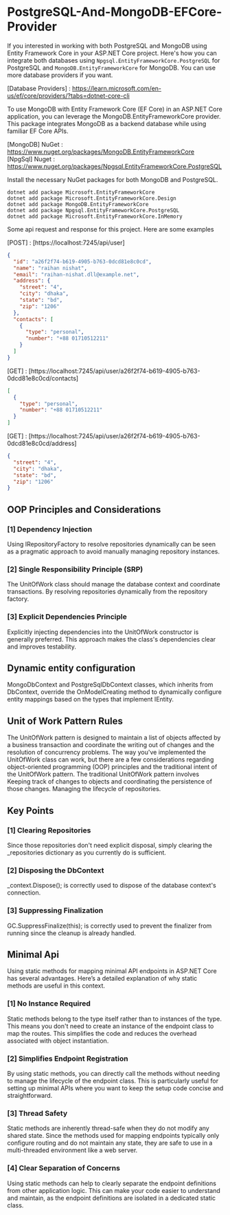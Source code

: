 # PostgreSQL-And-MongoDB-EFCore-Provider
If you interested in working with both PostgreSQL and MongoDB using Entity Framework Core in your ASP.NET Core project. Here's how you can integrate both databases using `Npgsql.EntityFrameworkCore.PostgreSQL` for PostgreSQL and `MongoDB.EntityFrameworkCore` for MongoDB. You can use more database providers if you want.

[Database Providers] : https://learn.microsoft.com/en-us/ef/core/providers/?tabs=dotnet-core-cli

To use MongoDB with Entity Framework Core (EF Core) in an ASP.NET Core application, you can leverage the MongoDB.EntityFrameworkCore provider. This package integrates MongoDB as a backend database while using familiar EF Core APIs.

[MongoDB] NuGet : https://www.nuget.org/packages/MongoDB.EntityFrameworkCore <br/>
[NpgSql] Nuget : https://www.nuget.org/packages/Npgsql.EntityFrameworkCore.PostgreSQL

Install the necessary NuGet packages for both MongoDB and PostgreSQL.
```console
dotnet add package Microsoft.EntityFrameworkCore
dotnet add package Microsoft.EntityFrameworkCore.Design
dotnet add package MongoDB.EntityFrameworkCore
dotnet add package Npgsql.EntityFrameworkCore.PostgreSQL
dotnet add package Microsoft.EntityFrameworkCore.InMemory
```

Some api request and response for this project. Here are some examples

[POST] : [https://localhost:7245/api/user]
```json
{
  "id": "a26f2f74-b619-4905-b763-0dcd81e8c0cd",
  "name": "raihan nishat",
  "email": "raihan-nishat.dll@example.net",
  "address": {
    "street": "4",
    "city": "dhaka",
    "state": "bd",
    "zip": "1206"
  },
  "contacts": [
    {
      "type": "personal",
      "number": "+88 01710512211"
    }
  ]
}
```

[GET] : [https://localhost:7245/api/user/a26f2f74-b619-4905-b763-0dcd81e8c0cd/contacts]
```json
[
  {
    "type": "personal",
    "number": "+88 01710512211"
  }
]
```

[GET] : [https://localhost:7245/api/user/a26f2f74-b619-4905-b763-0dcd81e8c0cd/address]
```json
{
  "street": "4",
  "city": "dhaka",
  "state": "bd",
  "zip": "1206"
}
```


## OOP Principles and Considerations
### [1] Dependency Injection
Using IRepositoryFactory to resolve repositories dynamically can be seen as a pragmatic approach to avoid manually managing repository instances.

### [2] Single Responsibility Principle (SRP)
The UnitOfWork class should manage the database context and coordinate transactions. By resolving repositories dynamically from the repository factory.

### [3] Explicit Dependencies Principle
Explicitly injecting dependencies into the UnitOfWork constructor is generally preferred. This approach makes the class's dependencies clear and improves testability.

## Dynamic entity configuration
MongoDbContext and PostgreSqlDbContext classes, which inherits from DbContext, override the OnModelCreating method to dynamically configure entity mappings based on the types that implement IEntity. 

## Unit of Work Pattern Rules
The UnitOfWork pattern is designed to maintain a list of objects affected by a business transaction and coordinate the writing out of changes and the resolution of concurrency problems. The way you've implemented the UnitOfWork class can work, but there are a few considerations regarding object-oriented programming (OOP) principles and the traditional intent of the UnitOfWork pattern. The traditional UnitOfWork pattern involves Keeping track of changes to objects and coordinating the persistence of those changes. Managing the lifecycle of repositories. 

## Key Points
### [1] Clearing Repositories
Since those repositories don't need explicit disposal, simply clearing the _repositories dictionary as you currently do is sufficient.

### [2] Disposing the DbContext
_context.Dispose(); is correctly used to dispose of the database context's connection.

### [3] Suppressing Finalization
GC.SuppressFinalize(this); is correctly used to prevent the finalizer from running since the cleanup is already handled.

## Minimal Api
Using static methods for mapping minimal API endpoints in ASP.NET Core has several advantages. Here’s a detailed explanation of why static methods are useful in this context.

### [1] No Instance Required
Static methods belong to the type itself rather than to instances of the type. This means you don't need to create an instance of the endpoint class to map the routes. This simplifies the code and reduces the overhead associated with object instantiation.

### [2] Simplifies Endpoint Registration
By using static methods, you can directly call the methods without needing to manage the lifecycle of the endpoint class. This is particularly useful for setting up minimal APIs where you want to keep the setup code concise and straightforward.

### [3] Thread Safety
Static methods are inherently thread-safe when they do not modify any shared state. Since the methods used for mapping endpoints typically only configure routing and do not maintain any state, they are safe to use in a multi-threaded environment like a web server.

### [4] Clear Separation of Concerns
Using static methods can help to clearly separate the endpoint definitions from other application logic. This can make your code easier to understand and maintain, as the endpoint definitions are isolated in a dedicated static class.
